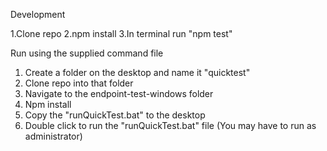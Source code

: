 Development

1.Clone repo
2.npm install
3.In terminal run "npm test"

Run using the supplied command file

1. Create a folder on the desktop and name it "quicktest"
2. Clone repo into that folder
3. Navigate to the endpoint-test-windows folder
4. Npm install
5. Copy the "runQuickTest.bat" to the desktop
6. Double click to run the "runQuickTest.bat" file (You may have to run as administrator)
